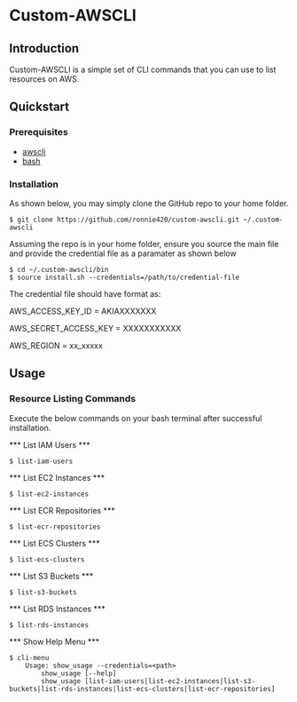 Custom-AWSCLI
=============

## Introduction

Custom-AWSCLI is a simple set of CLI commands that you can use to list resources on AWS.

## Quickstart

### Prerequisites

* [awscli](http://aws.amazon.com/cli/)
* [bash](https://www.gnu.org/software/bash/)

### Installation

As shown below, you may simply clone the GitHub repo to your home folder.

```shell
$ git clone https://github.com/ronnie420/custom-awscli.git ~/.custom-awscli
```

Assuming the repo is in your home folder, ensure you source the main file and provide the credential file as a paramater as shown below

```shell
$ cd ~/.custom-awscli/bin
$ source install.sh --credentials=/path/to/credential-file
```

The credential file should have format as:

AWS_ACCESS_KEY_ID = AKIAXXXXXXX

AWS_SECRET_ACCESS_KEY = XXXXXXXXXXX

AWS_REGION = xx_xxxxx



## Usage

### Resource Listing Commands

Execute the below commands on your bash terminal after successful installation.

*** List IAM Users ***
```shell
$ list-iam-users
```

*** List EC2 Instances ***
```shell
$ list-ec2-instances
```

*** List ECR Repositories ***
```shell
$ list-ecr-repositories
```

*** List ECS Clusters ***
```shell
$ list-ecs-clusters
```

*** List S3 Buckets ***
```shell
$ list-s3-buckets
```

*** List RDS Instances ***
```shell
$ list-rds-instances
```
*** Show Help Menu ***
```shell
$ cli-menu
	Usage: show_usage --credentials=<path>
        show_usage [--help]
        show_usage [list-iam-users|list-ec2-instances|list-s3-buckets|list-rds-instances|list-ecs-clusters|list-ecr-repositories]
```
